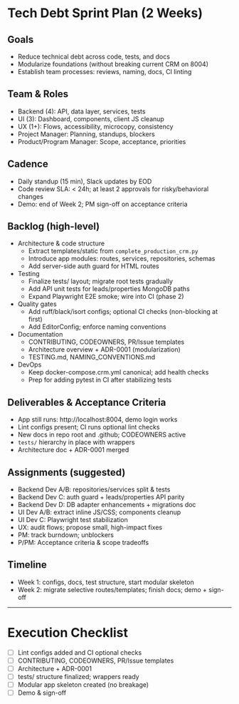 # Tech Debt Sprint Plan (2 Weeks)

## Goals
- Reduce technical debt across code, tests, and docs
- Modularize foundations (without breaking current CRM on 8004)
- Establish team processes: reviews, naming, docs, CI linting

## Team & Roles
- Backend (4): API, data layer, services, tests
- UI (3): Dashboard, components, client JS cleanup
- UX (1+): Flows, accessibility, microcopy, consistency
- Project Manager: Planning, standups, blockers
- Product/Program Manager: Scope, acceptance, priorities

## Cadence
- Daily standup (15 min), Slack updates by EOD
- Code review SLA: < 24h; at least 2 approvals for risky/behavioral changes
- Demo: end of Week 2; PM sign-off on acceptance criteria

## Backlog (high-level)
- Architecture & code structure
  - Extract templates/static from `complete_production_crm.py`
  - Introduce app modules: routes, services, repositories, schemas
  - Add server-side auth guard for HTML routes
- Testing
  - Finalize tests/ layout; migrate root tests gradually
  - Add API unit tests for leads/properties MongoDB paths
  - Expand Playwright E2E smoke; wire into CI (phase 2)
- Quality gates
  - Add ruff/black/isort configs; optional CI checks (non-blocking at first)
  - Add EditorConfig; enforce naming conventions
- Documentation
  - CONTRIBUTING, CODEOWNERS, PR/Issue templates
  - Architecture overview + ADR-0001 (modularization)
  - TESTING.md, NAMING_CONVENTIONS.md
- DevOps
  - Keep docker-compose.crm.yml canonical; add health checks
  - Prep for adding pytest in CI after stabilizing tests

## Deliverables & Acceptance Criteria
- App still runs: http://localhost:8004, demo login works
- Lint configs present; CI runs optional lint checks
- New docs in repo root and .github; CODEOWNERS active
- `tests/` hierarchy in place with wrappers
- Architecture doc + ADR-0001 merged

## Assignments (suggested)
- Backend Dev A/B: repositories/services split & tests
- Backend Dev C: auth guard + leads/properties API parity
- Backend Dev D: DB adapter enhancements + migrations doc
- UI Dev A/B: extract inline JS/CSS; components cleanup
- UI Dev C: Playwright test stabilization
- UX: audit flows; propose small, high-impact fixes
- PM: track burndown; unblockers
- P/PM: Acceptance criteria & scope tradeoffs

## Timeline
- Week 1: configs, docs, test structure, start modular skeleton
- Week 2: migrate selective routes/templates; finish docs; demo + sign-off

---

# Execution Checklist
- [ ] Lint configs added and CI optional checks
- [ ] CONTRIBUTING, CODEOWNERS, PR/Issue templates
- [ ] Architecture + ADR-0001
- [ ] tests/ structure finalized; wrappers ready
- [ ] Modular app skeleton created (no breakage)
- [ ] Demo & sign-off
